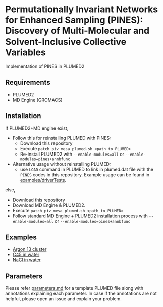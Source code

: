 # Permutationally Invariant Networks for Enhanced Sampling (PINES): Discovery of Multi-Molecular and Solvent-Inclusive Collective Variables

Implementation of PINES in PLUMED2

## Requirements

* PLUMED2
* MD Engine (GROMACS)

## Installation

If PLUMED2+MD engine exist,
  
-  Follow this for reinstalling PLUMED with PINES:
   * Download this repository
   * Execute `patch_piv_mesa_plumed.sh <path_to_PLUMED>`
   * Re-install PLUMED2 with `--enable-modules=all` or `--enable-modules=pines+annbfunc`
- Alternative usage without reinstalling PLUMED:
  * use `LOAD` command in PLUMED to link in plumed.dat file with the `PINES` codes in this repository. Example usage can be found in [examples/driverTests](examples/driverTests).

else,
* Download this repository
* Download MD Engine & PLUMED2.
* Execute `patch_piv_mesa_plumed.sh <path_to_PLUMED>`
* Follow standard MD Engine + PLUMED2 installation process with `--enable-modules=all` or `--enable-modules=pines+annbfunc`

  
## Examples

- [Argon 13 cluster](examples/SimulationFiles/Ar13)
- [C45 in water](examples/SimulationFiles/C45/)
- [NaCl in water](examples/SimulationFiles/NaCl)

## Parameters

Please refer [parameters.md](parameters.md) for a template PLUMED file along with annotations explaining each parameter. In case if the annotations are not helpful, please open an issue and explain your problem.
